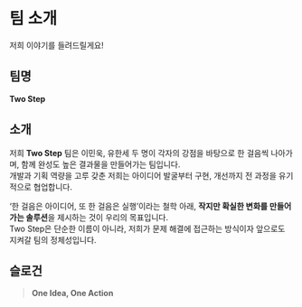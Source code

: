 # 팀 소개
저희 이야기를 들려드릴게요!

## 팀명
**Two Step**

## 소개
저희 **Two Step** 팀은 이민욱, 유한세 두 명이 각자의 강점을 바탕으로 한 걸음씩 나아가며, 함께 완성도 높은 결과물을 만들어가는 팀입니다.  
개발과 기획 역량을 고루 갖춘 저희는 아이디어 발굴부터 구현, 개선까지 전 과정을 유기적으로 협업합니다.

‘한 걸음은 아이디어, 또 한 걸음은 실행’이라는 철학 아래, **작지만 확실한 변화를 만들어가는 솔루션**을 제시하는 것이 우리의 목표입니다.  
Two Step은 단순한 이름이 아니라, 저희가 문제 해결에 접근하는 방식이자 앞으로도 지켜갈 팀의 정체성입니다.

## 슬로건
> **One Idea, One Action**
